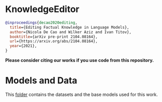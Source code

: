 # KnowledgeEditor

```bibtex
@inproceedings{decao2020editing,
  title={Editing Factual Knowledge in Language Models}, 
  author={Nicola De Cao and Wilker Aziz and Ivan Titov},
  booktitle={arXiv pre-print 2104.08164},
  url={https://arxiv.org/abs/2104.08164},
  year={2021},
}
```

**Please consider citing our works if you use code from this repository.**

# Models and Data

This [folder](https://mega.nz/folder/p9JC3bwC#vzcrsh9b-pnWPaWdlcBVUA) contains the datasets and the base models used for this work.
